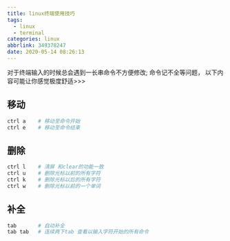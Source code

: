 ```yaml
---
title: linux终端使用技巧
tags:
  - linux
  - terminal
categories: linux
abbrlink: 349378247
date: 2020-05-14 08:26:13
---
```

对于终端输入的时候总会遇到一长串命令不方便修改; 命令记不全等问题， 以下内容可能让你感觉极度舒适>>>
<!-- more -->
## 移动
```sh
ctrl a    # 移动至命令开始
ctrl e    # 移动至命令结束
```

## 删除
```sh
ctrl l    # 清屏 和clear的功能一致
ctrl u    # 删除光标以前的所有字符
ctrl k    # 删除光标以后的所有字符
ctrl w    # 删除光标以前的一个单词
```
## 补全
```sh
tab       # 自动补全
tab tab   # 连续两下tab 查看以输入字符开始的所有命令
``` 

